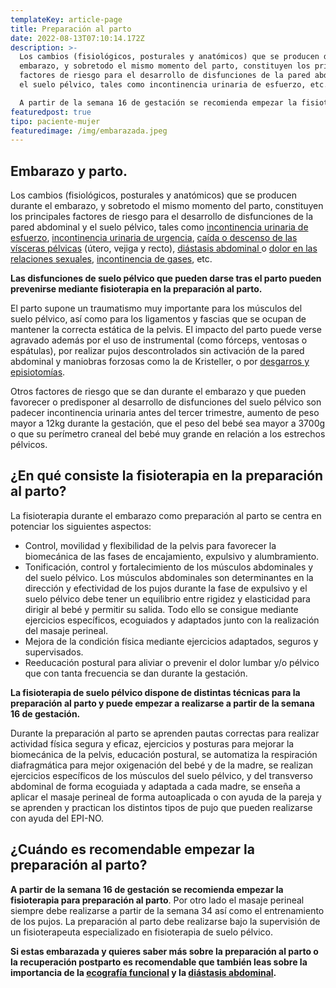 ```yaml
---
templateKey: article-page
title: Preparación al parto
date: 2022-08-13T07:10:14.172Z
description: >-
  Los cambios (fisiológicos, posturales y anatómicos) que se producen durante el
  embarazo, y sobretodo el mismo momento del parto, constituyen los principales
  factores de riesgo para el desarrollo de disfunciones de la pared abdominal y
  el suelo pélvico, tales como incontinencia urinaria de esfuerzo, etc.

  A partir de la semana 16 de gestación se recomienda empezar la fisioterapia para preparación al parto. Por otro lado el masaje perineal siempre debe realizarse a partir de la semana 34 así como el entrenamiento de los pujos. La preparación al parto debe realizarse bajo la supervisión de un fisioterapeuta especializado en fisioterapia de suelo pélvico.
featuredpost: true
tipo: paciente-mujer
featuredimage: /img/embarazada.jpeg
---
```



<h2>Embarazo y parto.</h2>

<p><span>Los cambios (fisiológicos, posturales y anatómicos) que se producen durante el embarazo, y sobretodo el mismo momento del parto, constituyen los principales factores de riesgo para el desarrollo de disfunciones de la pared abdominal y el suelo pélvico, tales como <a href="https://www.fisioterapiasuelopelvico.com/pacientes/mujeres/incontinencia-urinaria">incontinencia urinaria de esfuerzo</a>, <a href="https://www.fisioterapiasuelopelvico.com/pacientes/mujeres/incontinencia-urinaria">incontinencia urinaria de urgencia</a>, <a href="https://www.fisioterapiasuelopelvico.com/pacientes/mujeres/caida-de-organos">caída o descenso de las vísceras pélvicas</a> (útero, vejiga y recto), <a href="https://www.fisioterapiasuelopelvico.com/pacientes/mujeres/diastasis-abdominal">diástasis abdominal </a>o <a href="https://www.fisioterapiasuelopelvico.com/pacientes/mujeres/dolor-relaciones-sexuales">dolor en las relaciones sexuales</a>, <a href="https://www.fisioterapiasuelopelvico.com/pacientes/mujeres/incontinencia-heces-gases">incontinencia de gases</a>, etc.</span></p>

<p class="resumenTexto left"><b>Las disfunciones de suelo pélvico que pueden darse tras el parto pueden prevenirse mediante fisioterapia en la preparación al parto.</b></p>

<p><span>El parto supone un traumatismo muy importante para los músculos del suelo pélvico, así como para los ligamentos y fascias que se ocupan de mantener la correcta estática de la pelvis. El impacto del parto puede verse agravado además por el uso de instrumental (como fórceps, ventosas o espátulas), por realizar pujos descontrolados sin activación de la pared abdominal y maniobras forzosas como la de Kristeller, o por <a href="https://www.fisioterapiasuelopelvico.com/pacientes/mujeres/episotomia">desgarros y episiotomías</a>.</span></p>

<p><span>Otros factores de riesgo que se dan durante el embarazo y que pueden favorecer o predisponer al desarrollo de disfunciones del suelo pélvico son padecer incontinencia urinaria antes del tercer trimestre, aumento de peso mayor a 12kg durante la gestación, que el peso del bebé sea mayor a 3700g o que su perímetro craneal del bebé muy grande en relación a los estrechos pélvicos.</span></p>

<h2>¿En qué consiste la fisioterapia en la preparación al parto?</h2>

<p><span>La fisioterapia durante el embarazo como preparación al parto se centra en potenciar los siguientes aspectos:</span></p>

<ul>
	<li><span>Control, movilidad y flexibilidad de la pelvis para favorecer la biomecánica de las fases de encajamiento, expulsivo y alumbramiento.</span></li>
	<li><span>Tonificación, control y fortalecimiento de los músculos abdominales y del suelo pélvico. Los músculos abdominales son determinantes en la dirección y efectividad de los pujos durante la fase de expulsivo y el suelo pélvico debe tener un equilibrio entre rigidez y elasticidad para dirigir al bebé y permitir su salida. Todo ello se consigue mediante ejercicios específicos, ecoguiados y adaptados junto con la realización del masaje perineal.</span></li>
	<li><span>Mejora de la condición física mediante ejercicios adaptados, seguros y supervisados.</span></li>
	<li><span>Reeducación postural para aliviar o prevenir el dolor lumbar y/o pélvico que con tanta frecuencia se dan durante la gestación.</span></li>
</ul>

<p class="resumenTexto left"><b>La fisioterapia de suelo pélvico dispone de distintas técnicas para la preparación al parto y puede empezar a realizarse a partir de la semana 16 de gestación.</b></p>

<p><span>Durante la preparación al parto se aprenden pautas correctas para realizar actividad física segura y eficaz, ejercicios y posturas para mejorar la biomecánica de la pelvis, educación postural, se automatiza la respiración diafragmática para mejor oxigenación del bebé y de la madre, se realizan ejercicios específicos de los músculos del suelo pélvico, y del transverso abdominal de forma ecoguiada y adaptada a cada madre, se enseña a aplicar el masaje perineal de forma autoaplicada o con ayuda de la pareja y se aprenden y practican los distintos tipos de pujo que pueden realizarse con ayuda del EPI-NO.</span></p>

<h2>¿Cuándo es recomendable empezar la preparación al parto?</h2>

<p><span><strong>A partir de la semana 16 de gestación se recomienda empezar la fisioterapia para preparación al parto</strong>. Por otro lado el masaje perineal siempre debe realizarse a partir de la semana 34 así como el entrenamiento de los pujos. La preparación al parto debe realizarse bajo la supervisión de un fisioterapeuta especializado en fisioterapia de suelo pélvico.</span></p>

<p><strong><span>Si estas embarazada y quieres saber más sobre la preparación al parto o la recuperación postparto es recomendable que también leas sobre la importancia de la <a href="https://www.pelvicus.es/la-ecografia-de-suelo-pelvico-su-importancia-en-la-vanguardia-de-la-fisioterapia-de-suelo-pelvico/">ecografía funcional</a> y la <a href="https://www.pelvicus.es/diastasis-abdominal-embarazo-que-hacer/">diástasis abdominal</a>.</span></strong></p>
